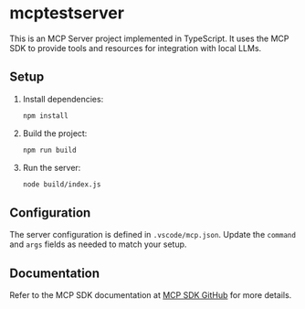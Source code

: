 # mcptestserver

This is an MCP Server project implemented in TypeScript. It uses the MCP SDK to provide tools and resources for integration with local LLMs.

## Setup

1. Install dependencies:
   ```bash
   npm install
   ```

2. Build the project:
   ```bash
   npm run build
   ```

3. Run the server:
   ```bash
   node build/index.js
   ```

## Configuration

The server configuration is defined in `.vscode/mcp.json`. Update the `command` and `args` fields as needed to match your setup.

## Documentation

Refer to the MCP SDK documentation at [MCP SDK GitHub](https://github.com/modelcontextprotocol/create-python-server) for more details.